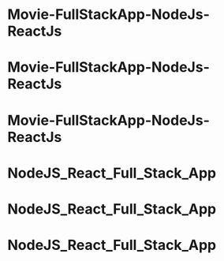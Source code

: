 # Movie-FullStackApp-NodeJs-ReactJs
# Movie-FullStackApp-NodeJs-ReactJs
# Movie-FullStackApp-NodeJs-ReactJs
# NodeJS_React_Full_Stack_App
# NodeJS_React_Full_Stack_App
# NodeJS_React_Full_Stack_App
